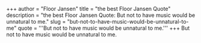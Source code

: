 +++
author = "Floor Jansen"
title = "the best Floor Jansen Quote"
description = "the best Floor Jansen Quote: But not to have music would be unnatural to me."
slug = "but-not-to-have-music-would-be-unnatural-to-me"
quote = '''But not to have music would be unnatural to me.'''
+++
But not to have music would be unnatural to me.
